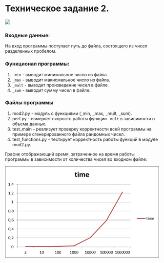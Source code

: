 # Техническое задание 2.

![](https://github.com/hishasha/tp-hw-2/actions/workflows/ci.yml/badge.svg?branch=master)

### Входные данные:
На вход программы поступает путь до файла, состоящего из чисел разделенных пробелом.

### Функционал программы:
1. `_min` - выводит минимальное число из файла.
2. `_max` - выводит макисмальное число из файла.
3. `_mult` - выводит произведение чисел в файле.
4. `_sum` -  выводит сумму чисел в файле.

### Файлы программы
1. mod2.py - модуль с функциями (_min, _max, _mult, _sum).
2. perf.py - измеряет скорость работы функции `_mult` в зависимости о объема данных.
3. test_main - реализует проверку корректности всей программы на примере сгенерированного файла рандомных чисел.
4. test_functions.py - тестирует корректность работы функций в модуле mod2.py.

График отображающий время, затраченное на время работы программы в зависимости от количества чисел во входном файле:

![](./images/graph.jpg)
